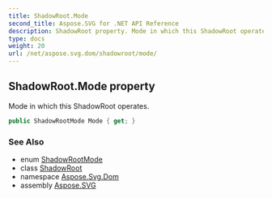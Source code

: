 ```yaml
---
title: ShadowRoot.Mode
second_title: Aspose.SVG for .NET API Reference
description: ShadowRoot property. Mode in which this ShadowRoot operates
type: docs
weight: 20
url: /net/aspose.svg.dom/shadowroot/mode/
---
```

## ShadowRoot.Mode property

Mode in which this ShadowRoot operates.

```csharp
public ShadowRootMode Mode { get; }
```

### See Also

* enum [ShadowRootMode](../../shadowrootmode/)
* class [ShadowRoot](../)
* namespace [Aspose.Svg.Dom](../../shadowroot/)
* assembly [Aspose.SVG](../../../)
